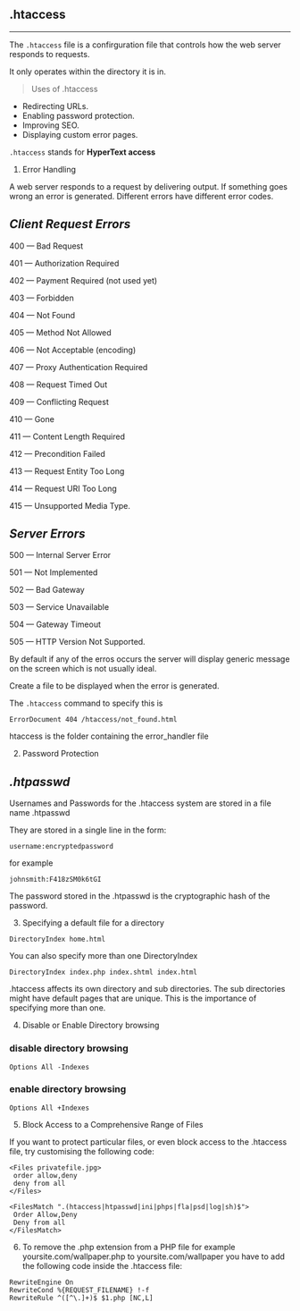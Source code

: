 ## .htaccess
---

The `.htaccess` file is a confirguration file that controls how the web server responds to requests.

It only operates within the directory it is in.

> Uses of .htaccess

* Redirecting URLs.
* Enabling password protection.
* Improving SEO.
* Displaying custom error pages.

`.htaccess` stands for **HyperText access**

1. Error Handling

A web server responds to a request by delivering output. If something goes wrong an error is generated. Different errors have different error codes.

*Client Request Errors*
---

400 — Bad Request

401 — Authorization Required

402 — Payment Required (not used yet)

403 — Forbidden

404 — Not Found

405 — Method Not Allowed

406 — Not Acceptable (encoding)

407 — Proxy Authentication Required

408 — Request Timed Out

409 — Conflicting Request

410 — Gone

411 — Content Length Required

412 — Precondition Failed

413 — Request Entity Too Long

414 — Request URI Too Long

415 — Unsupported Media Type.

*Server Errors*
---

500 — Internal Server Error

501 — Not Implemented

502 — Bad Gateway

503 — Service Unavailable

504 — Gateway Timeout

505 — HTTP Version Not Supported.


By default if any of the erros occurs the server will display generic message on the screen which is not usually ideal.

Create a file to be displayed when the error is generated.

The `.htaccess` command to specify this is

```.htaccess
ErrorDocument 404 /htaccess/not_found.html
```

htaccess is the folder containing the error_handler file

2. Password Protection

*.htpasswd*
---
Usernames and Passwords for the .htaccess system are stored in a file name .htpasswd

They are stored in a single line in the form:

```htaccess
username:encryptedpassword
```

for example

```htaccess
johnsmith:F418zSM0k6tGI
```

The password stored in the .htpasswd is the cryptographic hash of the password.

3. Specifying a default file for a directory

```htaccess
DirectoryIndex home.html
```

You can also specify more than one DirectoryIndex

```htaccess
DirectoryIndex index.php index.shtml index.html
```

.htaccess affects its own directory and sub directories. The sub directories might have default pages that are unique. This is the importance of specifying more than one.

4. Disable or Enable Directory browsing

### disable directory browsing
```htaccess
Options All -Indexes
```

### enable directory browsing
```htaccess
Options All +Indexes
```

5. Block Access to a Comprehensive Range of Files


If you want to protect particular files, or even block access to the .htaccess file, try customising the following code:

```htaccess
<Files privatefile.jpg>
 order allow,deny
 deny from all
</Files>

<FilesMatch ".(htaccess|htpasswd|ini|phps|fla|psd|log|sh)$">
 Order Allow,Deny
 Deny from all
</FilesMatch>
```

6. To remove the .php extension from a PHP file for example yoursite.com/wallpaper.php to yoursite.com/wallpaper you have to add the following code inside the .htaccess file:

```htaccess
RewriteEngine On
RewriteCond %{REQUEST_FILENAME} !-f
RewriteRule ^([^\.]+)$ $1.php [NC,L]
```
